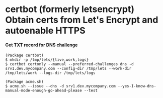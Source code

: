 certbot (formerly letsencrypt)  
Obtain certs from Let's Encrypt and autoenable HTTPS
====

#### Get TXT record for DNS challenge
    (Package certbot)
    $ mkdir -p /tmp/lets/{live,work,logs}
    $ certbot certonly --manual --preferred-challenges dns -d srv1.dev.mycompany.com --config-dir /tmp/lets --work-dir /tmp/lets/work --logs-dir /tmp/lets/logs

    (Package acme.sh)
    $ acme.sh --issue --dns -d srv1.dev.mycompany.com --yes-I-know-dns-manual-mode-enough-go-ahead-please --test
